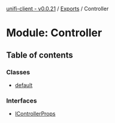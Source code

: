 [unifi-client - v0.0.21](../README.md) / [Exports](../modules.md) / Controller

# Module: Controller

## Table of contents

### Classes

- [default](../classes/controller.default.md)

### Interfaces

- [IControllerProps](../interfaces/controller.icontrollerprops.md)
